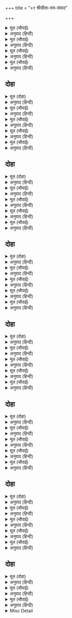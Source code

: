 +++
title = "०९ श्रीसीता-राम-संवाद"

+++


<details><summary>मूल (चौपाई)</summary>

मातु समीप कहत सकुचाहीं।  
बोले समउ समुझि मन माहीं॥  
राजकुमारि सिखावनु सुनहू।  
आन भाँति जियँ जनि कछु गुनहू॥
</details>

<details><summary>अनुवाद (हिन्दी)</summary>

माताके सामने सीताजीसे कुछ कहनेमें सकुचाते हैं। पर मनमें यह समझकर कि यह समय ऐसा ही है, वे बोले—हे राजकुमारी! मेरी सिखावन सुनो। मनमें कुछ दूसरी तरह न समझ लेना॥ १॥
</details>

<details><summary>मूल (चौपाई)</summary>

आपन मोर नीक जौं चहहू।  
बचनु हमार मानि गृह रहहू॥  
आयसु मोर सासु सेवकाई।  
सब बिधि भामिनि भवन भलाई॥
</details>

<details><summary>अनुवाद (हिन्दी)</summary>

जो अपना और मेरा भला चाहती हो, तो मेरा वचन मानकर घर रहो। हे भामिनी! मेरी आज्ञाका पालन होगा, सासकी सेवा बन पड़ेगी। घर रहनेमें सभी प्रकारसे भलाई है॥ २॥
</details>

<details><summary>मूल (चौपाई)</summary>

एहि ते अधिक धरमु नहिं दूजा।  
सादर सासु ससुर पद पूजा॥  
जब जब मातु करिहि सुधि मोरी।  
होइहि प्रेम बिकल मति भोरी॥
</details>

<details><summary>अनुवाद (हिन्दी)</summary>

आदरपूर्वक सास-ससुरके चरणोंकी पूजा (सेवा) करनेसे बढ़कर दूसरा कोई धर्म नहीं है। जब-जब माता मुझे याद करेंगी और प्रेमसे व्याकुल होनेके कारण उनकी बुद्धि भोली हो जायगी (वे अपने-आपको भूल जायँगी),॥ ३॥
</details>

<details><summary>मूल (चौपाई)</summary>

तब तब तुम्ह कहि कथा पुरानी।  
सुंदरि समुझाएहु मृदु बानी॥  
कहउँ सुभायँ सपथ सत मोही।  
सुमुखि मातु हित राखउँ तोही॥
</details>

<details><summary>अनुवाद (हिन्दी)</summary>

हे सुन्दरी! तब-तब तुम कोमल वाणीसे पुरानी कथाएँ कह-कहकर इन्हें समझाना। हे सुमुखि! मुझे सैकड़ों सौगन्ध हैं, मैं यह स्वभावसे ही कहता हूँ कि मैं तुम्हें केवल माताके लिये ही घरपर रखता हूँ॥ ४॥
</details>

## दोहा


<details><summary>मूल (दोहा)</summary>

गुर श्रुति संमत धरम फलु पाइअ बिनहिं कलेस।  
हठ बस सब संकट सहे गालव नहुष नरेस॥ ६१॥
</details>

<details><summary>अनुवाद (हिन्दी)</summary>

[मेरी आज्ञा मानकर घरपर रहनेसे] गुरु और वेदके द्वारा सम्मत धर्म [के आचरण] का फल तुम्हें बिना ही क्लेशके मिल जाता है। किन्तु हठके वश होकर गालव मुनि और राजा नहुष आदि सबने संकट ही सहे॥ ६१॥
</details>

<details><summary>मूल (चौपाई)</summary>

मैं पुनि करि प्रवान पितु बानी।  
बेगि फिरब सुनु सुमुखि सयानी॥  
दिवस जात नहिं लागिहि बारा।  
सुंदरि सिखवनु सुनहु हमारा॥
</details>

<details><summary>अनुवाद (हिन्दी)</summary>

हे सुमुखि! हे सयानी! सुनो, मैं भी पिताके वचनको सत्य करके शीघ्र ही लौटूँगा। दिन जाते देर नहीं लगेगी। हे सुन्दरी! हमारी यह सीख सुनो!॥ १॥
</details>

<details><summary>मूल (चौपाई)</summary>

जौं हठ करहु प्रेमबस बामा।  
तौ तुम्ह दुखु पाउब परिनामा॥  
काननु कठिन भयंकरु भारी।  
घोर घामु हिम बारि बयारी॥
</details>

<details><summary>अनुवाद (हिन्दी)</summary>

हे वामा! यदि प्रेमवश हठ करोगी, तो तुम परिणाममें दुःख पाओगी। वन बड़ा कठिन (क्लेशदायक) और भयानक है। वहाँकी धूप, जाड़ा, वर्षा और हवा सभी बड़े भयानक हैं॥ २॥
</details>

<details><summary>मूल (चौपाई)</summary>

कुस कंटक मग काँकर नाना।  
चलब पयादेहिं बिनु पदत्राना॥  
चरन कमल मृदु मंजु तुम्हारे।  
मारग अगम भूमिधर भारे॥
</details>

<details><summary>अनुवाद (हिन्दी)</summary>

रास्तेमें कुश, काँटे और बहुत-से कंकड़ हैं। उनपर बिना जूतेके पैदल ही चलना होगा। तुम्हारे चरण-कमल कोमल और सुन्दर हैं और रास्तेमें बड़े-बड़े दुर्गम पर्वत हैं॥ ३॥
</details>

<details><summary>मूल (चौपाई)</summary>

कंदर खोह नदीं नद नारे।  
अगम अगाध न जाहिं निहारे॥  
भालु बाघ बृक केहरि नागा।  
करहिं नाद सुनि धीरजु भागा॥
</details>

<details><summary>अनुवाद (हिन्दी)</summary>

पर्वतोंकी गुफाएँ, खोह (दर्रे), नदियाँ, नद और नाले ऐसे अगम्य और गहरे हैं कि उनकी ओर देखातक नहीं जाता। रीछ, बाघ, भेड़िये, सिंह और हाथी ऐसे [भयानक] शब्द करते हैं कि उन्हें सुनकर धीरज भाग जाता है॥ ४॥
</details>

## दोहा


<details><summary>मूल (दोहा)</summary>

भूमि सयन बलकल बसन असनु कंद फल मूल।  
ते कि सदा सब दिन मिलहिं सबुइ समय अनुकूल॥ ६२॥
</details>

<details><summary>अनुवाद (हिन्दी)</summary>

जमीनपर सोना, पेड़ोंकी छालके वस्त्र पहनना और कन्द, मूल, फलका भोजन करना होगा। और वे भी क्या सदा सब दिन मिलेंगे? सब कुछ अपने-अपने समयके अनुकूल ही मिल सकेगा॥ ६२॥
</details>

<details><summary>मूल (चौपाई)</summary>

नर अहार रजनीचर चरहीं।  
कपट बेष बिधि कोटिक करहीं॥  
लागइ अति पहार कर पानी।  
बिपिन बिपति नहिं जाइ बखानी॥
</details>

<details><summary>अनुवाद (हिन्दी)</summary>

मनुष्योंको खानेवाले निशाचर (राक्षस) फिरते रहते हैं। वे करोड़ों प्रकारके कपट-रूप धारण कर लेते हैं। पहाड़का पानी बहुत ही लगता है। वनकी विपत्ति बखानी नहीं जा सकती॥ १॥
</details>

<details><summary>मूल (चौपाई)</summary>

ब्याल कराल बिहग बन घोरा।  
निसिचर निकर नारि नर चोरा॥  
डरपहिं धीर गहन सुधि आएँ।  
मृगलोचनि तुम्ह भीरु सुभाएँ॥
</details>

<details><summary>अनुवाद (हिन्दी)</summary>

वनमें भीषण सर्प, भयानक पक्षी और स्त्री-पुरुषोंको चुरानेवाले राक्षसोंके झुंड-के-झुंड रहते हैं। वनकी [भयंकरता] याद आनेमात्रसे धीर पुरुष भी डर जाते हैं। फिर हे मृगलोचनि! तुम तो स्वभावसे ही डरपोक हो!॥ २॥
</details>

<details><summary>मूल (चौपाई)</summary>

हंसगवनि तुम्ह नहिं बन जोगू।  
सुनि अपजसु मोहि देइहि लोगू॥  
मानस सलिल सुधाँ प्रतिपाली।  
जिअइ कि लवन पयोधि मराली॥
</details>

<details><summary>अनुवाद (हिन्दी)</summary>

हे हंसगमनी! तुम वनके योग्य नहीं हो। तुम्हारे वन जानेकी बात सुनकर लोग मुझे अपयश देंगे (बुरा कहेंगे)। मानसरोवरके अमृतके समान जलसे पाली हुई हंसिनी कहीं खारे समुद्रमें जी सकती है?॥ ३॥
</details>

<details><summary>मूल (चौपाई)</summary>

नव रसाल बन बिहरनसीला।  
सोह कि कोकिल बिपिन करीला॥  
रहहु भवन अस हृदयँ बिचारी।  
चंदबदनि दुखु कानन भारी॥
</details>

<details><summary>अनुवाद (हिन्दी)</summary>

नवीन आमके वनमें विहार करनेवाली कोयल क्या करीलके जंगलमें शोभा पाती है? हे चन्द्रमुखी! हृदयमें ऐसा विचारकर तुम घरहीपर रहो। वनमें बड़ा कष्ट है॥ ४॥
</details>

## दोहा


<details><summary>मूल (दोहा)</summary>

सहज सुहृद गुर स्वामि सिख जो न करइ सिर मानि।  
सो पछिताइ अघाइ उर अवसि होइ हित हानि॥ ६३॥
</details>

<details><summary>अनुवाद (हिन्दी)</summary>

स्वाभाविक ही हित चाहनेवाले गुरु और स्वामीकी सीखको जो सिर चढ़ाकर नहीं मानता, वह हृदयमें भरपेट पछताता है और उसके हितकी हानि अवश्य होती है॥ ६३॥
</details>

<details><summary>मूल (चौपाई)</summary>

सुनि मृदु बचन मनोहर पिय के।  
लोचन ललित भरे जल सिय के॥  
सीतल सिख दाहक भइ कैसें।  
चकइहि सरद चंद निसि जैसें॥
</details>

<details><summary>अनुवाद (हिन्दी)</summary>

प्रियतमके कोमल तथा मनोहर वचन सुनकर सीताजीके सुन्दर नेत्र जलसे भर गये। श्रीरामजीकी यह शीतल सीख उनको कैसी जलानेवाली हुई, जैसे चकवीको शरद्-ऋतुकी चाँदनी रात होती है॥ १॥
</details>

<details><summary>मूल (चौपाई)</summary>

उतरु न आव बिकल बैदेही।  
तजन चहत सुचि स्वामि सनेही॥  
बरबस रोकि बिलोचन बारी।  
धरि धीरजु उर अवनिकुमारी॥
</details>

<details><summary>अनुवाद (हिन्दी)</summary>

जानकीजीसे कुछ उत्तर देते नहीं बनता, वे यह सोचकर व्याकुल हो उठीं कि मेरे पवित्र और प्रेमी स्वामी मुझे छोड़ जाना चाहते हैं। नेत्रोंके जल (आँसुओं) को जबर्दस्ती रोककर वे पृथ्वीकी कन्या सीताजी हृदयमें धीरज धरकर,॥ २॥
</details>

<details><summary>मूल (चौपाई)</summary>

लागि सासु पग कह कर जोरी।  
छमबि देबि बड़ि अबिनय मोरी॥  
दीन्हि प्रानपति मोहि सिख सोई।  
जेहि बिधि मोर परम हित होई॥
</details>

<details><summary>अनुवाद (हिन्दी)</summary>

सासके पैर लगकर, हाथ जोड़कर कहने लगीं—हे देवि! मेरी इस बड़ी भारी ढिठाईको क्षमा कीजिये। मुझे प्राणपतिने वही शिक्षा दी है जिससे मेरा परम हित हो॥ ३॥
</details>

<details><summary>मूल (चौपाई)</summary>

मैं पुनि समुझि दीखि मन माहीं।  
पिय बियोग सम दुखु जग नाहीं॥
</details>

<details><summary>अनुवाद (हिन्दी)</summary>

परन्तु मैंने मनमें समझकर देख लिया कि पतिके वियोगके समान जगत् में कोई दुःख नहीं है॥ ४॥
</details>

## दोहा


<details><summary>मूल (दोहा)</summary>

प्राननाथ करुनायतन सुंदर सुखद सुजान।  
तुम्ह बिनु रघुकुल कुमुद बिधु सुरपुर नरक समान॥ ६४॥
</details>

<details><summary>अनुवाद (हिन्दी)</summary>

हे प्राणनाथ! हे दयाके धाम! हे सुन्दर! हे सुखोंके देनेवाले! हे सुजान! हे रघुकुलरूपी कुमुदके खिलानेवाले चन्द्रमा! आपके बिना स्वर्ग भी मेरे लिये नरकके समान है॥ ६४॥
</details>

<details><summary>मूल (चौपाई)</summary>

मातु पिता भगिनी प्रिय भाई।  
प्रिय परिवारु सुहृद समुदाई॥  
सासु ससुर गुर सजन सहाई।  
सुत सुंदर सुसील सुखदाई॥
</details>

<details><summary>अनुवाद (हिन्दी)</summary>

माता, पिता, बहन, प्यारा भाई, प्यारा परिवार, मित्रोंका समुदाय, सास, ससुर, गुरु, स्वजन (बन्धु-बान्धव), सहायक और सुन्दर, सुशील और सुख देनेवाला पुत्र—॥ १॥
</details>

<details><summary>मूल (चौपाई)</summary>

जहँ लगि नाथ नेह अरु नाते।  
पिय बिनु तियहि तरनिहु ते ताते॥  
तनु धनु धामु धरनि पुर राजू।  
पति बिहीन सबु सोक समाजू॥
</details>

<details><summary>अनुवाद (हिन्दी)</summary>

हे नाथ! जहाँतक स्नेह और नाते हैं, पतिके बिना स्त्रीको सभी सूर्यसे भी बढ़कर तपानेवाले हैं। शरीर, धन, घर, पृथ्वी, नगर और राज्य, पतिके बिना स्त्रीके लिये यह सब शोकका समाज है॥ २॥
</details>

<details><summary>मूल (चौपाई)</summary>

भोग रोगसम भूषन भारू।  
जम जातना सरिस संसारू॥  
प्राननाथ तुम्ह बिनु जग माहीं।  
मो कहुँ सुखद कतहुँ कछु नाहीं॥
</details>

<details><summary>अनुवाद (हिन्दी)</summary>

भोग रोगके समान हैं, गहने भाररूप हैं और संसार यम-यातना (नरककी पीड़ा) के समान है। हे प्राणनाथ! आपके बिना जगत् में मुझे कहीं कुछ भी सुखदायी नहीं है॥ ३॥
</details>

<details><summary>मूल (चौपाई)</summary>

जिय बिनु देह नदी बिनु बारी।  
तैसिअ नाथ पुरुष बिनु नारी॥  
नाथ सकल सुख साथ तुम्हारें।  
सरद बिमल बिधु बदनु निहारें॥
</details>

<details><summary>अनुवाद (हिन्दी)</summary>

जैसे बिना जीवके देह और बिना जलके नदी, वैसे ही हे नाथ! बिना पुरुषके स्त्री है। हे नाथ! आपके साथ रहकर आपका शरद्-[पूर्णिमा] के निर्मल चन्द्रमाके समान मुख देखनेसे मुझे समस्त सुख प्राप्त होंगे॥ ४॥
</details>

## दोहा


<details><summary>मूल (दोहा)</summary>

खग मृग परिजन नगरु बनु बलकल बिमल दुकूल।  
नाथ साथ सुरसदन सम परनसाल सुख मूल॥ ६५॥
</details>

<details><summary>अनुवाद (हिन्दी)</summary>

हे नाथ! आपके साथ पक्षी और पशु ही मेरे कुटुम्बी होंगे, वन ही नगर और वृक्षोंकी छाल ही निर्मल वस्त्र होंगे और पर्णकुटी (पत्तोंकी बनी झोंपड़ी) ही स्वर्गके समान सुखोंकी मूल होगी॥ ६५॥
</details>

<details><summary>मूल (चौपाई)</summary>

बनदेबीं बनदेव उदारा।  
करिहहिं सासु ससुर सम सारा॥  
कुस किसलय साथरी सुहाई।  
प्रभु सँग मंजु मनोज तुराई॥
</details>

<details><summary>अनुवाद (हिन्दी)</summary>

उदार हृदयके वनदेवी और वनदेवता ही सास-ससुरके समान मेरी सार-सँभार करेंगे, और कुशा और पत्तोंकी सुन्दर साथरी (बिछौना) ही प्रभुके साथ कामदेवकी मनोहर तोशकके समान होगी॥ १॥
</details>

<details><summary>मूल (चौपाई)</summary>

कंद मूल फल अमिअ अहारू।  
अवध सौध सत सरिस पहारू॥  
छिनु छिनु प्रभु पद कमल बिलोकी।  
रहिहउँ मुदित दिवस जिमि कोकी॥
</details>

<details><summary>अनुवाद (हिन्दी)</summary>

कन्द, मूल और फल ही अमृतके समान आहार होंगे और [वनके] पहाड़ ही अयोध्याके सैकड़ों राजमहलोंके समान होंगे। क्षण-क्षणमें प्रभुके चरणकमलोंको देख-देखकर मैं ऐसी आनन्दित रहूँगी जैसी दिनमें चकवी रहती है॥ २॥
</details>

<details><summary>मूल (चौपाई)</summary>

बन दुख नाथ कहे बहुतेरे।  
भय बिषाद परिताप घनेरे॥  
प्रभु बियोग लवलेस समाना।  
सब मिलि होहिं न कृपानिधाना॥
</details>

<details><summary>अनुवाद (हिन्दी)</summary>

हे नाथ! आपने वनके बहुत-से दुःख और बहुत-से भय, विषाद और सन्ताप कहे। परन्तु हे कृपानिधान! वे सब मिलकर भी प्रभु (आप) के वियोग [से होनेवाले दुःख] के लवलेशके समान भी नहीं हो सकते॥ ३॥
</details>

<details><summary>मूल (चौपाई)</summary>

अस जियँ जानि सुजान सिरोमनि।  
लेइअ संग मोहि छाड़िअ जनि॥  
बिनती बहुत करौं का स्वामी।  
करुनामय उर अंतरजामी॥
</details>

<details><summary>अनुवाद (हिन्दी)</summary>

ऐसा जीमें जानकर, हे सुजानशिरोमणि ! आप मुझे साथ ले लीजिये, यहाँ न छोड़िये। हे स्वामी! मैं अधिक क्या विनती करूँ? आप करुणामय हैं और सबके हृदयके अंदरकी जाननेवाले हैं॥ ४॥
</details>

## दोहा


<details><summary>मूल (दोहा)</summary>

राखिअ अवध जो अवधि लगि रहत न जनिअहिं प्रान।  
दीनबंधु सुंदर सुखद सील सनेह निधान॥ ६६॥
</details>

<details><summary>अनुवाद (हिन्दी)</summary>

हे दीनबन्धु! हे सुन्दर! हे सुख देनेवाले! हे शील और प्रेमके भण्डार! यदि अवधि (चौदह वर्ष) तक मुझे अयोध्यामें रखते हैं तो जान लीजिये कि मेरे प्राण नहीं रहेंगे॥ ६६॥
</details>

<details><summary>मूल (चौपाई)</summary>

मोहि मग चलत न होइहि हारी।  
छिनु छिनु चरन सरोज निहारी॥  
सबहि भाँति पिय सेवा करिहौं।  
मारग जनित सकल श्रम हरिहौं॥
</details>

<details><summary>अनुवाद (हिन्दी)</summary>

क्षण-क्षणमें आपके चरणकमलोंको देखते रहनेसे मुझे मार्ग चलनेमें थकावट न होगी। हे प्रियतम! मैं सभी प्रकारसे आपकी सेवा करूँगी और मार्ग चलनेसे होनेवाली सारी थकावटको दूर कर दूँगी॥ १॥
</details>

<details><summary>मूल (चौपाई)</summary>

पाय पखारि बैठि तरु छाहीं।  
करिहउँ बाउ मुदित मन माहीं॥  
श्रम कन सहित स्याम तनु देखें।  
कहँ दुख समउ प्रानपति पेखें॥
</details>

<details><summary>अनुवाद (हिन्दी)</summary>

आपके पैर धोकर, पेड़ोंकी छायामें बैठकर, मनमें प्रसन्न होकर हवा करूँगी (पंखा झलूँगी)। पसीनेकी बूँदोंसहित श्याम शरीरको देखकर—प्राणपतिके दर्शन करते हुए दुःखके लिये मुझे अवकाश ही कहाँ रहेगा॥ २॥
</details>

<details><summary>मूल (चौपाई)</summary>

सम महि तृन तरुपल्लव डासी।  
पाय पलोटिहि सब निसि दासी॥  
बार बार मृदु मूरति जोही।  
लागिहि तात बयारि न मोही॥
</details>

<details><summary>अनुवाद (हिन्दी)</summary>

समतल भूमिपर घास और पेड़ोंके पत्ते बिछाकर यह दासी रातभर आपके चरण दबावेगी। बार-बार आपकी कोमल मूर्तिको देखकर मुझको गरम हवा भी न लगेगी॥ ३॥
</details>

<details><summary>मूल (चौपाई)</summary>

को प्रभु सँग मोहि चितवनिहारा।  
सिंघबधुहि जिमि ससक सिआरा॥  
मैं सुकुमारि नाथ बन जोगू।  
तुम्हहि उचित तप मो कहुँ भोगू॥
</details>

<details><summary>अनुवाद (हिन्दी)</summary>

प्रभुके साथ [रहते] मेरी ओर [आँख उठाकर] देखनेवाला कौन है (अर्थात् कोई नहीं देख सकता)! जैसे सिंहकी स्त्री (सिंहनी) को खरगोश और सियार नहीं देख सकते। मैं सुकुमारी हूँ और नाथ वनके योग्य हैं? आपको तो तपस्या उचित है और मुझको विषय-भोग?॥ ४॥
</details>

## दोहा


<details><summary>मूल (दोहा)</summary>

ऐसेउ बचन कठोर सुनि जौं न हृदउ बिलगान।  
तौ प्रभु बिषम बियोग दुख सहिहहिं पावँर प्रान॥ ६७॥
</details>

<details><summary>अनुवाद (हिन्दी)</summary>

ऐसे कठोर वचन सुनकर भी जब मेरा हृदय न फटा तो, हे प्रभु! [मालूम होता है] ये पामर प्राण आपके वियोगका भीषण दुःख सहेंगे॥ ६७॥
</details>

<details><summary>मूल (चौपाई)</summary>

अस कहि सीय बिकल भइ भारी।  
बचन बियोगु न सकी सँभारी॥  
देखि दसा रघुपति जियँ जाना।  
हठि राखें नहिं राखिहि प्राना॥
</details>

<details><summary>अनुवाद (हिन्दी)</summary>

ऐसा कहकर सीताजी बहुत ही व्याकुल हो गयीं। वे वचनके वियोगको भी न सँभाल सकीं। (अर्थात् शरीरसे वियोगकी बात तो अलग रही, वचनसे भी वियोगकी बात सुनकर वे अत्यन्त विकल हो गयीं) उनकी यह दशा देखकर श्रीरघुनाथजीने अपने जीमें जान लिया कि हठपूर्वक इन्हें यहाँ रखनेसे ये प्राणोंको न रखेंगी॥ १॥
</details>

<details><summary>मूल (चौपाई)</summary>

कहेउ कृपाल भानुकुलनाथा।  
परिहरि सोचु चलहु बन साथा॥  
नहिं बिषाद कर अवसरु आजू।  
बेगि करहु बन गवन समाजू॥
</details>

<details><summary>अनुवाद (हिन्दी)</summary>

तब कृपालु, सूर्यकुलके स्वामी श्रीरामचन्द्रजीने कहा कि सोच छोड़कर मेरे साथ वनको चलो। आज विषाद करनेका अवसर नहीं है। तुरंत वनगमनकी तैयारी करो॥ २॥
</details>

<details><summary>Misc Detail</summary>


</details>
